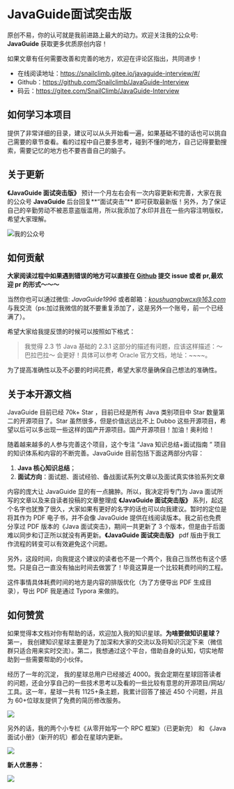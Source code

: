 # JavaGuide面试突击版

原创不易，你的认可就是我前进路上最大的动力。欢迎关注我的公众号: **JavaGuide** 获取更多优质原创内容！

如果文章有任何需要改善和完善的地方，欢迎在评论区指出，共同进步！

- 在线阅读地址：https://snailclimb.gitee.io/javaguide-interview/#/
- Github：https://github.com/Snailclimb/JavaGuide-Interview
- 码云：https://gitee.com/SnailClimb/JavaGuide-Interview

## 如何学习本项目

提供了非常详细的目录，建议可以从头开始看一遍，如果基础不错的话也可以挑自己需要的章节查看。看的过程中自己要多思考，碰到不懂的地方，自己记得要勤搜索，需要记忆的地方也不要吝啬自己的脑子。

## 关于更新

**《JavaGuide 面试突击版》** 预计一个月左右会有一次内容更新和完善，大家在我的公众号 **JavaGuide** 后台回复**“面试突击”** 即可获取最新版！另外，为了保证自己的辛勤劳动不被恶意盗版滥用，所以我添加了水印并且在一些内容注明版权，希望大家理解。

![我的公众号](https://guide-blog-images.oss-cn-shenzhen.aliyuncs.com/2020-8/167598cd2e17b8ec.png)

## 如何贡献

**大家阅读过程中如果遇到错误的地方可以直接在 [Github](https://github.com/Snailclimb/JavaGuide-Interview) 提交 issue 或者 pr,最欢迎 pr 的形式～～～**

当然你也可以通过微信: _JavaGuide1996_ 或者邮箱：*koushuangbwcx@163.com*与我交流（ps:加过我微信的就不要重复添加了，这是另外一个账号，前一个已经满了）。

希望大家给我提反馈的时候可以按照如下格式：

> 我觉得 2.3 节 Java 基础的 2.3.1 这部分的描述有问题，应该这样描述：～巴拉巴拉～ 会更好！具体可以参考 Oracle 官方文档，地址：~~~~。

为了提高准确性以及不必要的时间花费，希望大家尽量确保自己想法的准确性。

## 关于本开源文档

JavaGuide 目前已经 70k+ Star ，目前已经是所有 Java 类别项目中 Star 数量第二的开源项目了。Star 虽然很多，但是价值远远比不上 Dubbo 这些开源项目，希望以后可以多出现一些这样的国产开源项目。国产开源项目！加油！奥利给！

随着越来越多的人参与完善这个项目，这个专注 “Java 知识总结+面试指南 ” 项目的知识体系和内容的不断完善。JavaGuide 目前包括下面这两部分内容：

1. **Java 核心知识总结**；
2. **面试方向**：面试题、面试经验、备战面试系列文章以及面试真实体验系列文章

内容的庞大让 JavaGuide 显的有一点臃肿。所以，我决定将专门为 Java 面试所写的文章以及来自读者投稿的文章整理成 **《JavaGuide 面试突击版》** 系列，起这个名字也犹豫了很久，大家如果有更好的名字的话也可以向我建议。暂时的定位是将其作为 PDF 电子书，并不会像 JavaGuide 提供在线阅读版本。我之前也免费分享过 PDF 版本的《Java 面试突击》，期间一共更新了 3 个版本，但是由于后面难以同步和订正所以就没有再更新。**《JavaGuide 面试突击版》** pdf 版由于我工作流程的转变可以有效避免这个问题。

另外，这段时间，向我提这个建议的读者也不是一个两个，我自己当然也有这个感觉。只是自己一直没有抽出时间去做罢了！毕竟这算是一个比较耗费时间的工程。

这件事情具体耗费时间的地方是内容的排版优化（为了方便导出 PDF 生成目录），导出 PDF 我是通过 Typora 来做的。

## 如何赞赏

如果觉得本文档对你有帮助的话，欢迎加入我的知识星球。**为啥要做知识星球？** 第一， 我创建知识星球主要是为了加深和大家的交流以及将知识沉淀下来（微信群只适合用来实时交流）。第二，我想通过这个平台，借助自身的认知，切实地帮助到一些需要帮助的小伙伴。

经历了一年的沉淀， 我的星球总用户已经接近 4000。我会定期在星球回答读者的问题，还会分享自己的一些技术思考以及看的一些比较有意思的开源项目/网站/工具。这一年，星球一共有 1125+条主题，我累计回答了接近 450 个问题，并且为 60+位球友提供了免费的简历修改服务。

![](https://guide-blog-images.oss-cn-shenzhen.aliyuncs.com/2021-1/image-20210102184923199.png)

另外的话，我的两个小专栏《从零开始写一个 RPC 框架》（已更新完） 和 《Java 面试小册》（新开的坑）都会在星球内更新。

![](https://guide-blog-images.oss-cn-shenzhen.aliyuncs.com/2021-1/image-20210102174713582.png)

**新人优惠券：**

![](https://cdn.jsdelivr.net/gh/javaguide-tech/image-host-github-stars-01@main/TeachYourselfCS/3179f53e9518b4f91e0889c3e588c5c7206c886477d7a54a773d25154d702f0f.png)